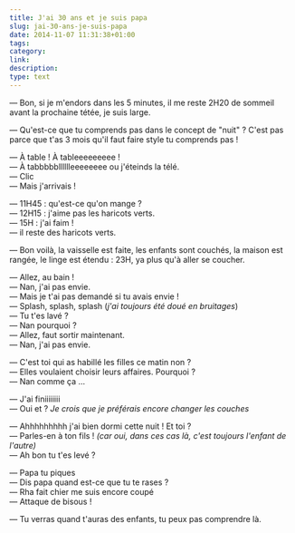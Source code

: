 ```yaml
---
title: J'ai 30 ans et je suis papa
slug: jai-30-ans-je-suis-papa
date: 2014-11-07 11:31:38+01:00
tags: 
category: 
link: 
description: 
type: text
---
```


— Bon, si je m'endors dans les 5 minutes, il me reste 2H20 de sommeil avant la prochaine tétée, je suis large.

— Qu'est-ce que tu comprends pas dans le concept de "nuit" ? C'est pas parce que t'as 3 mois qu'il faut faire style tu comprends pas !
<!-- TEASER_END -->
— À table ! À tableeeeeeeee !<br>
— À tabbbbblllllleeeeeeee ou j'éteinds la télé.<br>
— Clic<br>
— Mais j'arrivais !<br>

— 11H45 : qu'est-ce qu'on mange ?<br>
— 12H15 : j'aime pas les haricots verts.<br>
— 15H : j'ai faim !<br>
— il reste des haricots verts.<br>

— Bon voilà, la vaisselle est faite, les enfants sont couchés, la maison est rangée, le linge est étendu : 23H, ya plus qu'à aller se coucher.

— Allez, au bain !<br>
— Nan, j'ai pas envie.<br>
— Mais je t'ai pas demandé si tu avais envie !<br>
— Splash, splash, splash (_j'ai toujours été doué en bruitages_)<br>
— Tu t'es lavé ?<br>
— Nan pourquoi ?<br>
— Allez, faut sortir maintenant.<br>
— Nan, j'ai pas envie.<br>

— C'est toi qui as habillé les filles ce matin non ?<br>
— Elles voulaient choisir leurs affaires. Pourquoi ?<br>
— Nan comme ça …<br>

— J'ai finiiiiiiii<br>
— Oui et ? _Je crois que je préférais encore changer les couches_<br>

— Ahhhhhhhhh j'ai bien dormi cette nuit ! Et toi ?<br>
— Parles-en à ton fils ! _(car oui, dans ces cas là, c'est toujours l'enfant de l'autre)_<br>
— Ah bon tu t'es levé ?<br>

— Papa tu piques<br>
— Dis papa quand est-ce que tu te rases ?<br>
— Rha fait chier me suis encore coupé<br>
— Attaque de bisous !<br>

— Tu verras quand t'auras des enfants, tu peux pas comprendre là.
